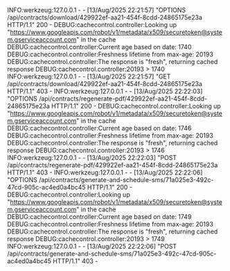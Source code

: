 INFO:werkzeug:127.0.0.1 - - [13/Aug/2025 22:21:57] "OPTIONS /api/contracts/download/429922ef-aa21-454f-8cdd-24865175e23a HTTP/1.1" 200 -
DEBUG:cachecontrol.controller:Looking up "https://www.googleapis.com/robot/v1/metadata/x509/securetoken@system.gserviceaccount.com" in the cache
DEBUG:cachecontrol.controller:Current age based on date: 1740
DEBUG:cachecontrol.controller:Freshness lifetime from max-age: 20193
DEBUG:cachecontrol.controller:The response is "fresh", returning cached response
DEBUG:cachecontrol.controller:20193 > 1740
INFO:werkzeug:127.0.0.1 - - [13/Aug/2025 22:21:57] "GET /api/contracts/download/429922ef-aa21-454f-8cdd-24865175e23a HTTP/1.1" 403 -
INFO:werkzeug:127.0.0.1 - - [13/Aug/2025 22:22:03] "OPTIONS /api/contracts/regenerate-pdf/429922ef-aa21-454f-8cdd-24865175e23a HTTP/1.1" 200 -
DEBUG:cachecontrol.controller:Looking up "https://www.googleapis.com/robot/v1/metadata/x509/securetoken@system.gserviceaccount.com" in the cache
DEBUG:cachecontrol.controller:Current age based on date: 1746
DEBUG:cachecontrol.controller:Freshness lifetime from max-age: 20193
DEBUG:cachecontrol.controller:The response is "fresh", returning cached response
DEBUG:cachecontrol.controller:20193 > 1746
INFO:werkzeug:127.0.0.1 - - [13/Aug/2025 22:22:03] "POST /api/contracts/regenerate-pdf/429922ef-aa21-454f-8cdd-24865175e23a HTTP/1.1" 403 -
INFO:werkzeug:127.0.0.1 - - [13/Aug/2025 22:22:06] "OPTIONS /api/contracts/generate-and-schedule-sms/71a025e3-492c-47cd-905c-ac4ed0a4bc45 HTTP/1.1" 200 -
DEBUG:cachecontrol.controller:Looking up "https://www.googleapis.com/robot/v1/metadata/x509/securetoken@system.gserviceaccount.com" in the cache
DEBUG:cachecontrol.controller:Current age based on date: 1749
DEBUG:cachecontrol.controller:Freshness lifetime from max-age: 20193
DEBUG:cachecontrol.controller:The response is "fresh", returning cached response
DEBUG:cachecontrol.controller:20193 > 1749
INFO:werkzeug:127.0.0.1 - - [13/Aug/2025 22:22:06] "POST /api/contracts/generate-and-schedule-sms/71a025e3-492c-47cd-905c-ac4ed0a4bc45 HTTP/1.1" 403 -

